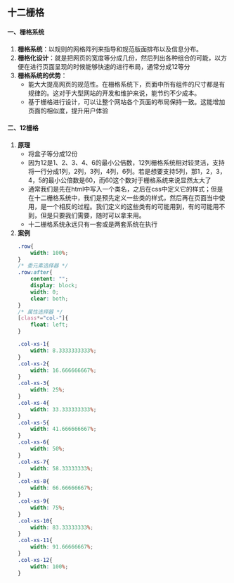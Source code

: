 ## 十二栅格
#### 一、栅格系统
1. **栅格系统**：以规则的网格阵列来指导和规范版面排布以及信息分布。
2. **栅格化设计**：就是把网页的宽度等分成几份，然后列出各种组合的可能，以方便在进行页面呈现的时候能够快速的进行布局，通常分成12等分
3. **栅格系统的优势**：
    - 能大大提高网页的规范性。在栅格系统下，页面中所有组件的尺寸都是有规律的。这对于大型网站的开发和维护来说，能节约不少成本。
    - 基于栅格进行设计，可以让整个网站各个页面的布局保持一致。这能增加页面的相似度，提升用户体验

#### 二、12栅格
1. **原理**
    - 将盒子等分成12份
    - 因为12是1、2、3、4、6的最小公倍数，12列栅格系统相对较灵活，支持将一行分成1列，2列，3列，4列，6列。若是想要支持5列，那1，2，3，4，5的最小公倍数是60，而60这个数对于栅格系统来说显然太大了
    - 通常我们是先在html中写入一个类名，之后在css中定义它的样式；但是在十二栅格系统中，我们是预先定义一些类的样式，然后再在页面当中使用，是一个相反的过程。我们定义的这些类有的可能用到，有的可能用不到，但是只要我们需要，随时可以拿来用。
    - 十二栅格系统永远只有一套或是两套系统在执行
2. **案例**
    ```css
    .row{
        width: 100%;
    }
    /* 委元素选择器 */
    .row:after{
        content: "";    
        display: block;
        width: 0;
        clear: both;
    }
    /* 属性选择器 */
    [class*="col-"]{
        float: left;
    }

    .col-xs-1{
        width: 8.3333333333%;
    }
    .col-xs-2{
        width: 16.666666667%;
    }
    .col-xs-3{
        width: 25%;
    }
    .col-xs-4{
        width: 33.333333333%;
    }
    .col-xs-5{
        width: 41.666666667%;
    }
    .col-xs-6{
        width: 50%;
    }
    .col-xs-7{
        width: 58.33333333%;
    }
    .col-xs-8{
        width: 66.66666667%;
    }
    .col-xs-9{
        width: 75%;
    }
    .col-xs-10{
        width: 83.33333333%;
    }
    .col-xs-11{
        width: 91.66666667%;
    }
    .col-xs-12{
        width: 100%;
    }
    ```
